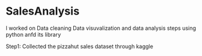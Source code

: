 # SalesAnalysis
I worked on Data cleaning Data visuvalization and data analysis steps using python anfd its library 

Step1: Collected the pizzahut sales dataset through kaggle 
